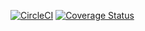 [![CircleCI](https://circleci.com/gh/brendanlong/feedserver-ocaml.svg?style=shield)](https://circleci.com/gh/brendanlong/feedserver-ocaml)
[![Coverage Status](https://coveralls.io/repos/github/brendanlong/feedserver-ocaml/badge.svg?branch=master)](https://coveralls.io/github/brendanlong/feedserver-ocaml?branch=master)
